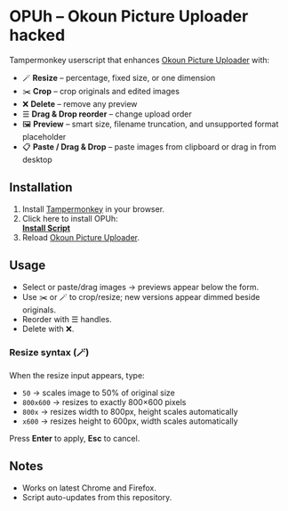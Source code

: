# OPUh – Okoun Picture Uploader hacked

Tampermonkey userscript that enhances [Okoun Picture Uploader](https://opu.peklo.biz/) with:

- 🪄 **Resize** – percentage, fixed size, or one dimension  
- ✂️ **Crop** – crop originals and edited images  
- ❌ **Delete** – remove any preview  
- ☰ **Drag & Drop reorder** – change upload order  
- 🖼 **Preview** – smart size, filename truncation, and unsupported format placeholder  
- 📋 **Paste / Drag & Drop** – paste images from clipboard or drag in from desktop

## Installation

1. Install [Tampermonkey](https://www.tampermonkey.net/) in your browser.
2. Click here to install OPUh:  
   [**Install Script**](https://github.com/hanenashi/OPUh/raw/refs/heads/main/OPUh.user.js)
3. Reload [Okoun Picture Uploader](https://opu.peklo.biz/).

## Usage

- Select or paste/drag images → previews appear below the form.
- Use ✂️ or 🪄 to crop/resize; new versions appear dimmed beside originals.
- Reorder with ☰ handles.
- Delete with ❌.

### Resize syntax (🪄)

When the resize input appears, type:

- `50` → scales image to 50% of original size  
- `800x600` → resizes to exactly 800×600 pixels  
- `800x` → resizes width to 800px, height scales automatically  
- `x600` → resizes height to 600px, width scales automatically  

Press **Enter** to apply, **Esc** to cancel.

## Notes

- Works on latest Chrome and Firefox.
- Script auto-updates from this repository.

